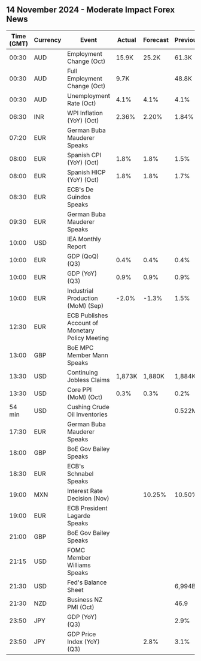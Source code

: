 ## 14 November 2024 - Moderate Impact Forex News

| Time (GMT) | Currency | Event | Actual | Forecast | Previous |
|------|----------|-------|--------|----------|----------|
| 00:30 | AUD | Employment Change (Oct) | 15.9K | 25.2K | 61.3K |
| 00:30 | AUD | Full Employment Change (Oct) | 9.7K |  | 48.8K |
| 00:30 | AUD | Unemployment Rate (Oct) | 4.1% | 4.1% | 4.1% |
| 06:30 | INR | WPI Inflation (YoY) (Oct) | 2.36% | 2.20% | 1.84% |
| 07:20 | EUR | German Buba Mauderer Speaks |  |  |  |
| 08:00 | EUR | Spanish CPI (YoY) (Oct) | 1.8% | 1.8% | 1.5% |
| 08:00 | EUR | Spanish HICP (YoY) (Oct) | 1.8% | 1.8% | 1.7% |
| 08:30 | EUR | ECB's De Guindos Speaks |  |  |  |
| 09:30 | EUR | German Buba Mauderer Speaks |  |  |  |
| 10:00 | USD | IEA Monthly Report |  |  |  |
| 10:00 | EUR | GDP (QoQ) (Q3) | 0.4% | 0.4% | 0.4% |
| 10:00 | EUR | GDP (YoY) (Q3) | 0.9% | 0.9% | 0.9% |
| 10:00 | EUR | Industrial Production (MoM) (Sep) | -2.0% | -1.3% | 1.5% |
| 12:30 | EUR | ECB Publishes Account of Monetary Policy Meeting |  |  |  |
| 13:00 | GBP | BoE MPC Member Mann Speaks |  |  |  |
| 13:30 | USD | Continuing Jobless Claims | 1,873K | 1,880K | 1,884K |
| 13:30 | USD | Core PPI (MoM) (Oct) | 0.3% | 0.3% | 0.2% |
| 54 min | USD | Cushing Crude Oil Inventories |  |  | 0.522M |
| 17:30 | EUR | German Buba Mauderer Speaks |  |  |  |
| 18:00 | GBP | BoE Gov Bailey Speaks |  |  |  |
| 18:30 | EUR | ECB's Schnabel Speaks |  |  |  |
| 19:00 | MXN | Interest Rate Decision (Nov) |  | 10.25% | 10.50% |
| 19:00 | EUR | ECB President Lagarde Speaks |  |  |  |
| 21:00 | GBP | BoE Gov Bailey Speaks |  |  |  |
| 21:15 | USD | FOMC Member Williams Speaks |  |  |  |
| 21:30 | USD | Fed's Balance Sheet |  |  | 6,994B |
| 21:30 | NZD | Business NZ PMI (Oct) |  |  | 46.9 |
| 23:50 | JPY | GDP (YoY) (Q3) |  |  | 2.9% |
| 23:50 | JPY | GDP Price Index (YoY) (Q3) |  | 2.8% | 3.1% |
